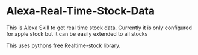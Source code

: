 # Alexa-Real-Time-Stock-Data
This is Alexa Skill to get real time stock data. Currently it is only configured for apple stock but it can be easily extended to all stocks

This uses pythons free Realtime-stock library.
